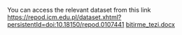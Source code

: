 You can access the relevant dataset from this link
https://repod.icm.edu.pl/dataset.xhtml?persistentId=doi:10.18150/repod.0107441
[bitirme_tezi.docx](https://github.com/user-attachments/files/16783424/bitirme_tezi.docx)
